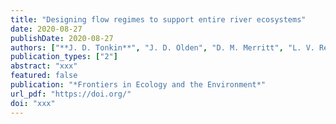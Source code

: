 ```yaml
---
title: "Designing flow regimes to support entire river ecosystems"
date: 2020-08-27
publishDate: 2020-08-27
authors: ["**J. D. Tonkin**", "J. D. Olden", "D. M. Merritt", "L. V. Reynolds", "J S. Rogosch", "D. A. Lytle"]
publication_types: ["2"]
abstract: "xxx"
featured: false
publication: "*Frontiers in Ecology and the Environment*"
url_pdf: "https://doi.org/"
doi: "xxx"
---
```


